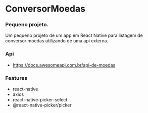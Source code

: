 # ConversorMoedas

### Pequeno projeto.

Um pequeno projeto de um app em React Native para listagem de conversor moedas utilizando de uma api externa.

### Api

- https://docs.awesomeapi.com.br/api-de-moedas


### Features

- react-native
- axios
- react-native-picker-select
- @react-native-picker/picker